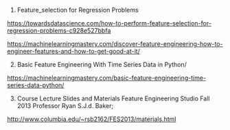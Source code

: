 1. Feature_selection for Regression Problems

https://towardsdatascience.com/how-to-perform-feature-selection-for-regression-problems-c928e527bbfa

https://machinelearningmastery.com/discover-feature-engineering-how-to-engineer-features-and-how-to-get-good-at-it/

2. Basic Feature Engineering With Time Series Data in Python/

https://machinelearningmastery.com/basic-feature-engineering-time-series-data-python/

3. Course Lecture Slides and Materials Feature Engineering Studio Fall 2013 Professor Ryan S.J.d. Baker;

http://www.columbia.edu/~rsb2162/FES2013/materials.html
